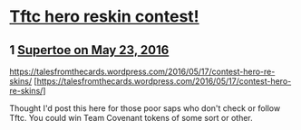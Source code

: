 # [Tftc hero reskin contest!](https://community.fantasyflightgames.com/topic/220709-tftc-hero-reskin-contest/)

## 1 [Supertoe on May 23, 2016](https://community.fantasyflightgames.com/topic/220709-tftc-hero-reskin-contest/?do=findComment&comment=2231169)

https://talesfromthecards.wordpress.com/2016/05/17/contest-hero-re-skins/ [https://talesfromthecards.wordpress.com/2016/05/17/contest-hero-re-skins/]

Thought I'd post this here for those poor saps who don't check or follow Tftc. You could win Team Covenant tokens of some sort or other.

